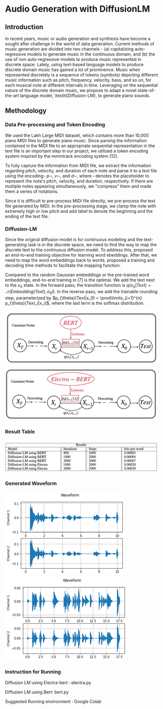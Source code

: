 

# Audio Generation with DiffusionLM 

## Introduction 

In recent years, music or audio generation and synthesis have become a sought after challenge in the world of data generation. Current methods of music generation are divided into two channels - (a) capitalizing auto-regressive models to generate music in the continuous domain, and (b) the use of non auto-regressive models to produce music represented in discrete space. Lately, using text-based language models to produce discrete domain music has gained a lot of prominence. Music when represented discretely is a sequence of tokens (symbols) depicting different music information such as pitch, frequency, velocity, bass, and so on, for each musical note at different intervals in time. Leveraging on the sequential nature of the discrete domain music, we propose to adapt a novel state-of-the-art language model, \textit{Diffusion-LM}, to generate piano sounds. 

## Methodology 

### Data Pre-processing and Token Encoding

We used the Lakh Large MIDI dataset, which contains more than 10,000 piano MIDI files to generate piano music. Since parsing the information contained in the MIDI file to an appropriate sequential representation in the text file is an important step in our project, we utilized a token encoding system inspired by the mmmtrack encoding system [12]. 


To fully capture the information from MIDI file, we extract the information regarding pitch, velocity, and duration of each note and parse it to a text file using the encoding- $p\square\square$, $v\square\square$, and $d\square\square$, where $\square$ denotes the placeholder to represent the note's pitch, velocity, and duration, respectively. If there are multiple notes appearing simultaneously, we "compress" them and made them a series of notations. 

Since it is difficult to pre-process MIDI file directly, we pre-process the text file generated by MIDI. In the pre-processing stage, we clamp the note with extremely high or low pitch and add label to denote the beginning and the ending of the text file. 

### Diffusion-LM

Since the original diffusion model is for continuous modeling and the text-generating task is in the discrete space, we need to find the way to map the discrete text to the continuous diffusion model. To address this, proposed an end-to-end training objective for learning word ebeddings. After that, we need to map the word embeddings back to words. proposed a training and decoding time methods to facilitate the mapping function. 

Compared to the random Gaussian embeddings or the pre-trained word embeddings, end-to-end training in [7] is the optimal. We add the text next to the $x_0$ state. In the forward pass, the transition function is $q(x_0|Text) = \mathcal{N}(Embedding(Text), \sigma_0 I )$. In the reverse pass, we add the trainable rounding step, parameterized by $p_{\theta}(Text|x_0) = \prod\limits_{i=1}^{n} p_{\theta}(Text_i|x_i)$, where the last term is the softmax distribution. 

![bert](/images/BERT.png)
![electra](/images/Electra.png)

### Result Table

![result](/images/result.png)

### Generated Waveform

![wave1](images/8-midi-waveform.png) 
![wave2](images/9-midi-waveform.png)


### Instruction for Running 

Diffusion LM using Electra-bert : electra.py 

Diffusion LM using Bert: bert.py 

Suggested Running environment : Google Colab 









